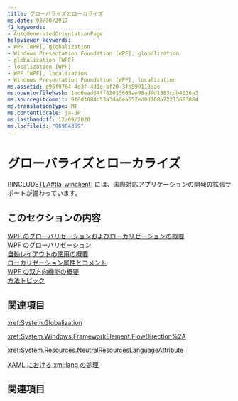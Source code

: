 ```yaml
---
title: グローバライズとローカライズ
ms.date: 03/30/2017
f1_keywords:
- AutoGeneratedOrientationPage
helpviewer_keywords:
- WPF [WPF], globalization
- Windows Presentation Foundation [WPF], globalization
- globalization [WPF]
- localization [WPF]
- WPF [WPF], localization
- Windows Presentation Foundation [WPF], localization
ms.assetid: e96f9764-4e3f-4d1c-bf20-3fb890118aae
ms.openlocfilehash: 1ed6ead64ff82015608ae98ad9d1883cdb4036a3
ms.sourcegitcommit: 9f6df084c53a3da0ea657ed0d708a72213683084
ms.translationtype: MT
ms.contentlocale: ja-JP
ms.lasthandoff: 12/09/2020
ms.locfileid: "96984359"
---
```

# <a name="globalization-and-localization"></a>グローバライズとローカライズ
[!INCLUDE[TLA#tla_winclient](../../../includes/tlasharptla-winclient-md.md)] には、国際対応アプリケーションの開発の拡張サポートが備わっています。  
  
## <a name="in-this-section"></a>このセクションの内容  
 [WPF のグローバリゼーションおよびローカリゼーションの概要](wpf-globalization-and-localization-overview.md)  
 [WPF のグローバリゼーション](globalization-for-wpf.md)  
 [自動レイアウトの使用の概要](use-automatic-layout-overview.md)  
 [ローカリゼーション属性とコメント](localization-attributes-and-comments.md)  
 [WPF の双方向機能の概要](bidirectional-features-in-wpf-overview.md)  
 [方法トピック](how-to-localize-an-application.md)  
  
## <a name="reference"></a>関連項目  
 <xref:System.Globalization>  
  
 <xref:System.Windows.FrameworkElement.FlowDirection%2A>  
  
 <xref:System.Resources.NeutralResourcesLanguageAttribute>  
  
 [XAML における xml:lang の処理](/dotnet/desktop-wpf/xaml-services/xml-language-handling)  
  
## <a name="related-sections"></a>関連項目
